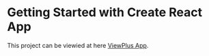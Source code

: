 # Getting Started with Create React App

This project can be viewied at here [ViewPlus App](https://6159a667bb941745aad9e6db--gifted-sammet-7baad7.netlify.app/).

